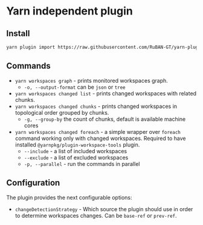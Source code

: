 # Yarn independent plugin

## Install

```sh
yarn plugin import https://raw.githubusercontent.com/RuBAN-GT/yarn-plugin-enhanced-workspaces/master/bundles/%40yarnpkg/plugin-enhanced-workspaces.js
```

## Commands

* `yarn workspaces graph` - prints monitored workspaces graph.
  * `-o, --output-format` can be `json` or `tree`
* `yarn workspaces changed list` - prints changed workspaces with related chunks.
* `yarn workspaces changed chunks` - prints changed workspaces in topological order grouped by chunks.
  * `-g, --group-by` the count of chunks, default is available machine cores
* `yarn workspaces changed foreach` - a simple wrapper over `foreach` command working only with changed workspaces. Required to have installed `@yarnpkg/plugin-workspace-tools` plugin.
  * `--include` - a list of included workspaces
  * `--exclude` - a list of excluded workspaces
  * `-p, --parallel` - run the commands in parallel

## Configuration

The plugin provides the next configurable options:

* `changeDetectionStrategy` - Which source the plugin should use in order to determine workspaces changes. Can be `base-ref` or `prev-ref`.
